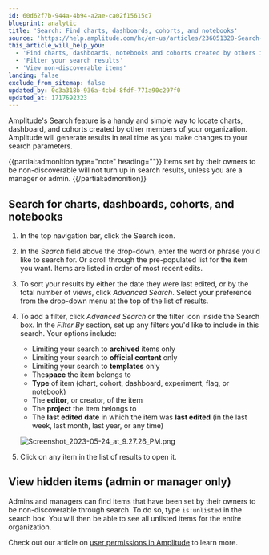 ```yaml
---
id: 60d62f7b-944a-4b94-a2ae-ca02f15615c7
blueprint: analytic
title: 'Search: Find charts, dashboards, cohorts, and notebooks'
source: 'https://help.amplitude.com/hc/en-us/articles/236051328-Search-Find-charts-dashboards-cohorts-and-notebooks'
this_article_will_help_you:
  - 'Find charts, dashboards, notebooks and cohorts created by others in your organization'
  - 'Filter your search results'
  - 'View non-discoverable items'
landing: false
exclude_from_sitemap: false
updated_by: 0c3a318b-936a-4cbd-8fdf-771a90c297f0
updated_at: 1717692323
---
```

Amplitude's Search feature is a handy and simple way to locate charts, dashboard, and cohorts created by other members of your organization. Amplitude will generate results in real time as you make changes to your search parameters.

{{partial:admonition type="note" heading=""}}
Items set by their owners to be non-discoverable will not turn up in search results, unless you are a manager or admin.
{{/partial:admonition}}

## Search for charts, dashboards, cohorts, and notebooks

1. In the top navigation bar, click the Search icon.
2. In the *Search* field above the drop-down, enter the word or phrase you'd like to search for. Or scroll through the pre-populated list for the item you want. Items are listed in order of most recent edits.
3. To sort your results by either the date they were last edited, or by the total number of views, click *Advanced Search*. Select your preference from the drop-down menu at the top of the list of results.
4. To add a filter, click *Advanced Search* or the filter icon inside the Search box. In the *Filter By* section, set up any filters you'd like to include in this search. Your options include:

      * Limiting your search to **archived** items only
      * Limiting your search to **official content** only
      * Limiting your search to **templates** only
      * The**space** the item belongs to
      * **Type** of item (chart, cohort, dashboard, experiment, flag, or notebook)
      * The **editor**, or creator, of the item
      * The **project** the item belongs to
      * The **last edited date** in which the item was **last edited** (in the last week, last month, last year, or any time)

      ![Screenshot_2023-05-24_at_9.27.26_PM.png](/output/img/analytics/Screenshot_2023-05-24_at_9.27.26_PM.png)

5. Click on any item in the list of results to open it.

## View hidden items (admin or manager only)

Admins and managers can find items that have been set by their owners to be non-discoverable through search. To do so, type `is:unlisted`  in the search box. You will then be able to see all unlisted items for the entire organization.

Check out our article on [user permissions in Amplitude](/admin/account-management/user-roles-permissions) to learn more.
